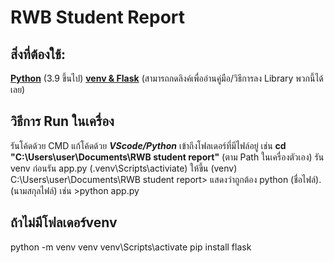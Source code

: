 # RWB Student Report

## สิ่งที่ต้องใช้:
[**Python**](https://www.python.org/downloads/) (3.9 ขึ้นไป)
[**venv & Flask**](https://flask.palletsprojects.com/en/stable/installation/#python-version)
(สามารถกดลิงค์เพื่ออ่านคู่มือ/วิธีการลง Library พวกนี้ได้เลย)

## วิธีการ Run ในเครื่อง
รันโค้ดด้วย CMD 
แก้โค้ดด้วย ***VScode/Python***
เข้าถึงโฟลเดอร์ที่มีไฟล์อยู่ เช่น
**cd "C:\Users\user\Documents\RWB student report"** (ตาม Path ในเครื่องตัวเอง)
รัน venv ก่อนรัน app.py (.venv\Scripts\activiate)
ให้ขึ้น (venv) C:\Users\user\Documents\RWB student report> แสดงว่าถูกต้อง
python (ชื่อไฟล์).(นามสกุลไฟล์) เช่น >python app.py

## ถ้าไม่มีโฟลเดอร์venv
python -m venv venv
venv\Scripts\activate
pip install flask
